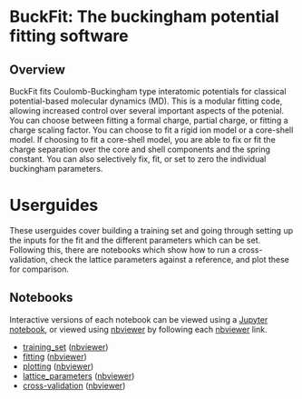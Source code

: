 # BuckFit: The buckingham potential fitting software

## Overview
BuckFit fits Coulomb-Buckingham type interatomic potentials for classical potential-based molecular dynamics (MD). This is a modular fitting code, allowing increased control over several important aspects of the potenial. You can choose between fitting a formal charge, partial charge, or fitting a charge scaling factor. You can choose to fit a rigid ion model or a core-shell model. If choosing to fit a core-shell model, you are able to fix or fit the charge separation over the core and shell components and the spring constant. You can also selectively fix, fit, or set to zero the individual buckingham parameters.

# Userguides

These userguides cover building a training set and going through setting up the inputs for the fit and the different parameters which can be set. Following this, there are notebooks which show how to run a cross-validation, check the lattice parameters against a reference, and plot these for comparison.

## Notebooks

Interactive versions of each notebook can be viewed using a [Jupyter notebook](http://jupyter-notebook.readthedocs.io/en/latest/#), or viewed using [nbviewer](https://nbviewer.jupyter.org) by following each [nbviewer]() link.
- [training_set](https://github.com/LMMorgan/BuckFit/blob/master/userguides/training_set.ipynb) ([nbviewer](https://nbviewer.jupyter.org/github/LMMorgan/BuckFit/blob/master/userguides/training_set.ipynb))
- [fitting](https://github.com/LMMorgan/BuckFit/blob/master/userguides/fitting.ipynb) ([nbviewer](https://nbviewer.jupyter.org/github/LMMorgan/BuckFit/blob/master/userguides/fitting.ipynb))
- [plotting](https://github.com/LMMorgan/BuckFit/blob/master/userguides/plotting.ipynb) ([nbviewer](https://nbviewer.jupyter.org/github/LMMorgan/BuckFit/blob/master/userguides/plotting.ipynb))
- [lattice_parameters](https://github.com/LMMorgan/BuckFit/blob/master/userguides/lattice_parameters.ipynb) ([nbviewer](https://nbviewer.jupyter.org/github/LMMorgan/BuckFit/blob/master/userguides/lattice_parameters.ipynb))
- [cross-validation](https://github.com/LMMorgan/BuckFit/blob/master/userguides/cross-validation.ipynb) ([nbviewer](https://nbviewer.jupyter.org/github/LMMorgan/BuckFit/blob/master/userguides/cross-validation.ipynb))
